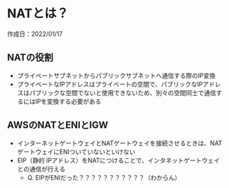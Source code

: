 # NATとは？
作成日：2022/01/17

## NATの役割
- プライベートサブネットからパブリックサブネットへ通信する際のIP変換
- プライベートなIPアドレスはプライベートの空間で、パブリックなIPアドレスはパブリックな空間でないと使用できないため、別々の空間同士で通信するにはIPを変換する必要がある


## AWSのNATとENIとIGW
- インターネットゲートウェイとNATゲートウェイを接続させるときは、NATゲートウェイにENIついていないといけない
- EIP（静的 IPアドレス）をNATにつけることで、インタネットゲートウェイとの通信が行える
  - Q. EIPがENIだった？？？？？？？？？？？（わからん） 
